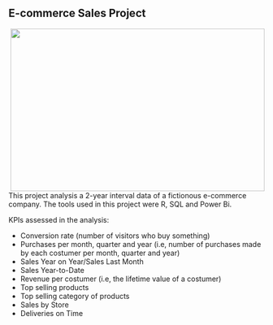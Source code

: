 ## E-commerce Sales Project 
<img align="right" width="500" height="320" src="[https://drive.google.com/file/d/1dP7f8_ORmpAoVGIVIE5zeCCNPmubNNJJ/view?usp=sharing](https://drive.google.com/drive/u/0/folders/1WxlMhli5iMUWAvfe8c11LKwN14zcFQtq)">
This project analysis a 2-year interval data of a fictionous e-commerce company. The tools used in this project were R, SQL and Power Bi.

KPIs assessed in the analysis: 
- Conversion rate (number of visitors who buy something)
- Purchases per month, quarter and year (i.e, number of purchases made by each costumer per month, quarter and year)
- Sales Year on Year/Sales Last Month
- Sales Year-to-Date  
- Revenue per costumer (i.e, the lifetime value of a costumer)
- Top selling products
- Top selling category of products
- Sales by Store
- Deliveries on Time 

<br><br>
